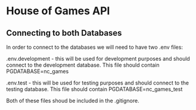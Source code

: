 # House of Games API

## Connecting to both Databases

In order to connect to the databases we will need to have two .env files:

.env.development - this will be used for development purposes and should connect to the development database. This file should contain PGDATABASE=nc_games

.env.test - this will be used for testing purposes and should connect to the testing database. This file should contain PGDATABASE=nc_games_test

Both of these files shoud be included in the .gitignore.